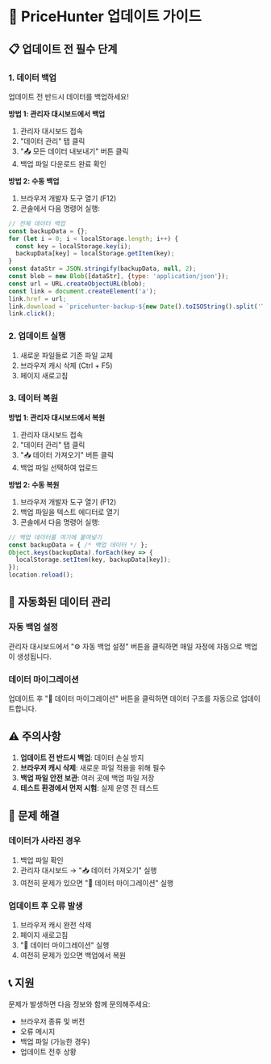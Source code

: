 # 🔄 PriceHunter 업데이트 가이드

## 📋 업데이트 전 필수 단계

### 1. 데이터 백업
업데이트 전 반드시 데이터를 백업하세요!

**방법 1: 관리자 대시보드에서 백업**
1. 관리자 대시보드 접속
2. "데이터 관리" 탭 클릭
3. "📤 모든 데이터 내보내기" 버튼 클릭
4. 백업 파일 다운로드 완료 확인

**방법 2: 수동 백업**
1. 브라우저 개발자 도구 열기 (F12)
2. 콘솔에서 다음 명령어 실행:
```javascript
// 전체 데이터 백업
const backupData = {};
for (let i = 0; i < localStorage.length; i++) {
  const key = localStorage.key(i);
  backupData[key] = localStorage.getItem(key);
}
const dataStr = JSON.stringify(backupData, null, 2);
const blob = new Blob([dataStr], {type: 'application/json'});
const url = URL.createObjectURL(blob);
const link = document.createElement('a');
link.href = url;
link.download = `pricehunter-backup-${new Date().toISOString().split('T')[0]}.json`;
link.click();
```

### 2. 업데이트 실행
1. 새로운 파일들로 기존 파일 교체
2. 브라우저 캐시 삭제 (Ctrl + F5)
3. 페이지 새로고침

### 3. 데이터 복원
**방법 1: 관리자 대시보드에서 복원**
1. 관리자 대시보드 접속
2. "데이터 관리" 탭 클릭
3. "📥 데이터 가져오기" 버튼 클릭
4. 백업 파일 선택하여 업로드

**방법 2: 수동 복원**
1. 브라우저 개발자 도구 열기 (F12)
2. 백업 파일을 텍스트 에디터로 열기
3. 콘솔에서 다음 명령어 실행:
```javascript
// 백업 데이터를 여기에 붙여넣기
const backupData = { /* 백업 데이터 */ };
Object.keys(backupData).forEach(key => {
  localStorage.setItem(key, backupData[key]);
});
location.reload();
```

## 🚀 자동화된 데이터 관리

### 자동 백업 설정
관리자 대시보드에서 "⚙️ 자동 백업 설정" 버튼을 클릭하면 매일 자정에 자동으로 백업이 생성됩니다.

### 데이터 마이그레이션
업데이트 후 "🔄 데이터 마이그레이션" 버튼을 클릭하면 데이터 구조를 자동으로 업데이트합니다.

## ⚠️ 주의사항

1. **업데이트 전 반드시 백업**: 데이터 손실 방지
2. **브라우저 캐시 삭제**: 새로운 파일 적용을 위해 필수
3. **백업 파일 안전 보관**: 여러 곳에 백업 파일 저장
4. **테스트 환경에서 먼저 시험**: 실제 운영 전 테스트

## 🔧 문제 해결

### 데이터가 사라진 경우
1. 백업 파일 확인
2. 관리자 대시보드 → "📥 데이터 가져오기" 실행
3. 여전히 문제가 있으면 "🔄 데이터 마이그레이션" 실행

### 업데이트 후 오류 발생
1. 브라우저 캐시 완전 삭제
2. 페이지 새로고침
3. "🔄 데이터 마이그레이션" 실행
4. 여전히 문제가 있으면 백업에서 복원

## 📞 지원

문제가 발생하면 다음 정보와 함께 문의해주세요:
- 브라우저 종류 및 버전
- 오류 메시지
- 백업 파일 (가능한 경우)
- 업데이트 전후 상황
